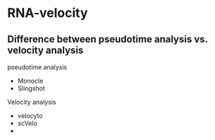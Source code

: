 # RNA-velocity
## Difference between pseudotime analysis vs. velocity analysis
pseudotime analysis 
* Monocle
* Slingshot  

Velocity analysis
* velocyto
* scVelo
* 
